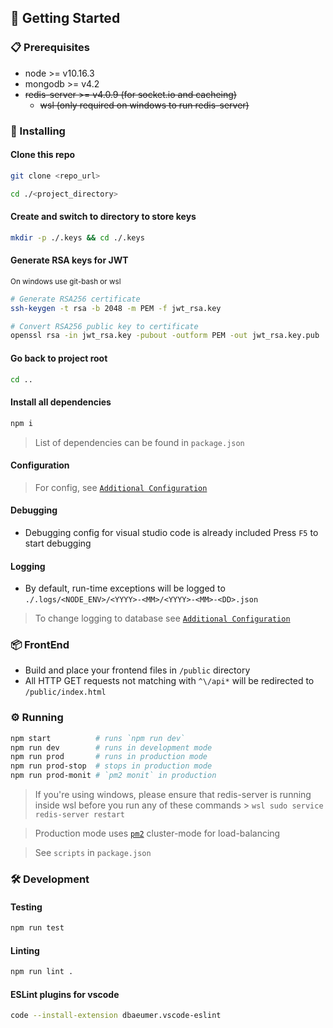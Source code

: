 ## 🚀 Getting Started

### 📋 Prerequisites

- node >= v10.16.3
- mongodb >= v4.2
- ~~redis-server >= v4.0.9 (for socket.io and cacheing)~~
  - ~~wsl (only required on windows to run redis-server)~~

### 🔧 Installing

#### Clone this repo

```bash
git clone <repo_url>

cd ./<project_directory>
```

#### Create and switch to directory to store keys

```bash
mkdir -p ./.keys && cd ./.keys
```

#### Generate RSA keys for JWT

<small>On windows use git-bash or wsl</small>

```bash
# Generate RSA256 certificate
ssh-keygen -t rsa -b 2048 -m PEM -f jwt_rsa.key

# Convert RSA256 public key to certificate
openssl rsa -in jwt_rsa.key -pubout -outform PEM -out jwt_rsa.key.pub
```

#### Go back to project root

```bash
cd ..
```

#### Install all dependencies

```bash
npm i
```

> List of dependencies can be found in `package.json`

#### Configuration

> For config, see [`Additional Configuration`](./config.md)

#### Debugging

- Debugging config for visual studio code is already included Press `F5` to start debugging

#### Logging

- By default, run-time exceptions will be logged to `./.logs/<NODE_ENV>/<YYYY>-<MM>/<YYYY>-<MM>-<DD>.json`

> To change logging to database see [`Additional Configuration`](./config.md)

### 📦 FrontEnd

- Build and place your frontend files in `/public` directory
- All HTTP GET requests not matching with `^\/api*` will be redirected to `/public/index.html`

### ⚙️ Running

```bash
npm start          # runs `npm run dev`
npm run dev        # runs in development mode
npm run prod       # runs in production mode
npm run prod-stop  # stops in production mode
npm run prod-monit # `pm2 monit` in production
```

> If you're using windows, please ensure that redis-server is running inside wsl before you run any of these commands > `wsl sudo service redis-server restart`

> Production mode uses [`pm2`](https://github.com/Unitech/pm2/blob/master/README.md) cluster-mode for load-balancing

> See `scripts` in `package.json`

### 🛠️ Development

#### Testing

```bash
npm run test
```

#### Linting

```bash
npm run lint .
```

#### ESLint plugins for vscode

```bash
code --install-extension dbaeumer.vscode-eslint
```
